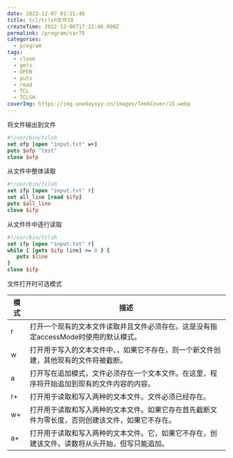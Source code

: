 ```yaml
---
date: 2022-12-07 01:21:46
title: tcl/tclsh文件IO
createTime: 2022-12-06T17:21:46.000Z
permalink: /program/sar75
categories:
  - program
tags:
  - close
  - gets
  - OPEN
  - puts
  - read
  - TCL
  - TCLSH
coverImg: https://img.onedayxyy.cn/images/TeekCover/15.webp
---
```


将文件输出到文件
    
```tcl
#!/usr/bin/tclsh
set ofp [open "input.txt" w+]
puts $ofp "test"
close $ofp
```    
    

从文件中整体读取
    
```tcl
#!/usr/bin/tclsh
set ifp [open "input.txt" r]
set all_line [read $ifp]
puts $all_line
close $ifp
```    
    

从文件件中逐行读取
    
    
```tcl
#!/usr/bin/tclsh
set ifp [open "input.txt" r]
while { [gets $ifp line] >= 0 } {
   puts $line
}
close $ifp
```    
    

文件打开时可选模式

模式|  描述  
---|---  
r|  打开一个现有的文本文件读取并且文件必须存在。这是没有指定accessMode时使用的默认模式。  
w|  打开用于写入的文本文件中、，如果它不存在，则一个新文件创建，其他现有的文件将被截断。  
a|  打开写在追加模式，文件必须存在一个文本文件。在这里，程序将开始追加到现有的文件内容的内容。  
r+|  打开用于读取和写入两种的文本文件。文件必须已经存在。  
w+|  打开用于读取和写入两种的文本文件。如果它存在首先截断文件为零长度，否则创建该文件，如果它不存在。  
a+|  打开用于读取和写入两种的文本文件。它，如果它不存在，创建该文件。读数将从头开始，但写只能追加。
